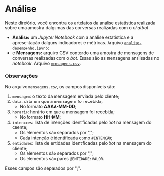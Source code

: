# Análise

Neste diretório, você encontra os artefatos da análise estatística realizada sobre uma amostra dalgumas das conversas realizadas com o _chatbot_.

- **Análise:** um _Jupyter Notebook_ com a análise estatística e a apresentação dalguns indicadores e métricas. Arquivo [`analise-desempenho.ipynb`](./analise-desempenho.ipynb);
- e **Mensagens:** arquivo CSV contendo uma amostra de mensagens de conversas realizadas com o _bot_. Essas são as mensagens analisadas no _notebook_. Arquivo [`mensagens.csv`](./mensagens.csv).

### Observações

No arquivo `mensagens.csv`, os campos disponíveis são:

1. `mensagem`: o texto da mensagem enviada pelo cliente;
2. `data`: data em que a mensagem foi recebida;
   - No formato **AAAA-MM-DD**;
3. `horario`: horário em que a mensagem foi recebida;
   - No formato **HH:MM**;
4. `intencoes`: lista de intenções identificadas pelo _bot_ na mensagem do cliente;
   - Os elementos são separados por ",";
   - Cada intenção é identificada como `#INTENÇÃO`;
5. `entidades`: lista de entidades identificadas pelo _bot_ na mensagem do cliente;
   - Os elementos são separados por ",";
   - Os elementos são pares `@ENTIDADE:VALOR`.

Esses campos são separados por ";".
